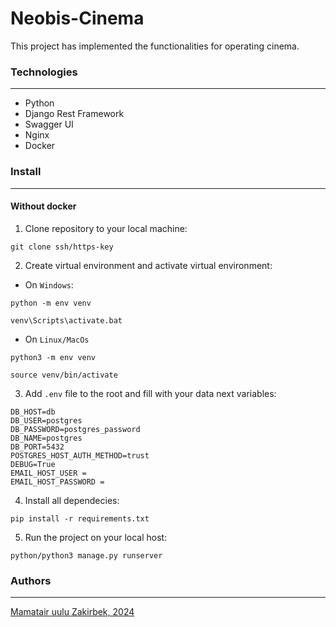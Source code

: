 # Neobis-Cinema
This project has implemented the functionalities for operating cinema.

### Technologies
---
- Python
- Django Rest Framework
- Swagger UI
- Nginx
- Docker

### Install
---
#### Without docker
1. Clone repository to your local machine:
```
git clone ssh/https-key
```
2. Create virtual environment and activate virtual environment:
- On `Windows`:
```
python -m env venv
```
```
venv\Scripts\activate.bat
```
- On `Linux/MacOs`
```
python3 -m env venv
```
```
source venv/bin/activate
```
3. Add `.env` file to the root and fill with your data next variables:
```
DB_HOST=db
DB_USER=postgres
DB_PASSWORD=postgres_password
DB_NAME=postgres
DB_PORT=5432
POSTGRES_HOST_AUTH_METHOD=trust
DEBUG=True
EMAIL_HOST_USER = 
EMAIL_HOST_PASSWORD = 
```
4. Install all dependecies:
```
pip install -r requirements.txt
```
5. Run the project on your local host:
```
python/python3 manage.py runserver
```
### Authors
---
[Mamatair uulu Zakirbek, 2024](https://github.com/zakirdaniarov)

